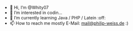 - 👋 Hi, I’m @Whity07
- 👀 I’m interested in codin...
- 🌱 I’m currently learning Java / PHP / Latein :off:
- 📫 How to reach me mostly E-Mail: mail@philip-weiss.de :)

<!---
Whity07/Whity07 is a ✨ special ✨ repository because its `README.md` (this file) appears on your GitHub profile.
You can click the Preview link to take a look at your changes.
--->

